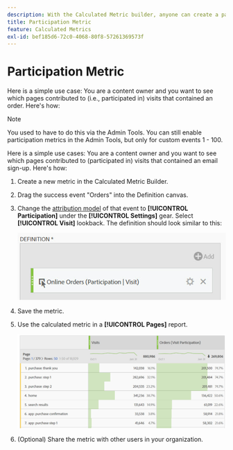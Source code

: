 ```yaml
---
description: With the Calculated Metric builder, anyone can create a participation metric.
title: Participation Metric
feature: Calculated Metrics
exl-id: bef185d6-72c0-4068-80f8-57261369573f
---
```

# Participation Metric

Here is a simple use case: You are a content owner and you want to see which pages contributed to (i.e., participated in) visits that contained an order. Here's how:

>[!NOTE]
>
>You used to have to do this via the Admin Tools. You can still enable participation metrics in the Admin Tools, but only for custom events 1 - 100.

Here is a simple use cases: You are a content owner and you want to see which pages contributed to (participated in) visits that contained an email sign-up. Here's how:

1. Create a new metric in the Calculated Metric Builder.
1. Drag the success event "Orders" into the Definition canvas.
1. Change the [attribution model](/help/components/c-calcmetrics/c-workflow/cm-workflow/c-build-metrics/m-metric-type-alloc.md) of that event to **[!UICONTROL Participation]** under the **[!UICONTROL Settings]** gear. Select **[!UICONTROL Visit]** lookback. The definition should look similar to this:

   ![](assets/participation.png)

1. Save the metric.
1. Use the calculated metric in a **[!UICONTROL Pages]** report.

    ![](assets/participation-pages.png)

1. (Optional) Share the metric with other users in your organization.
